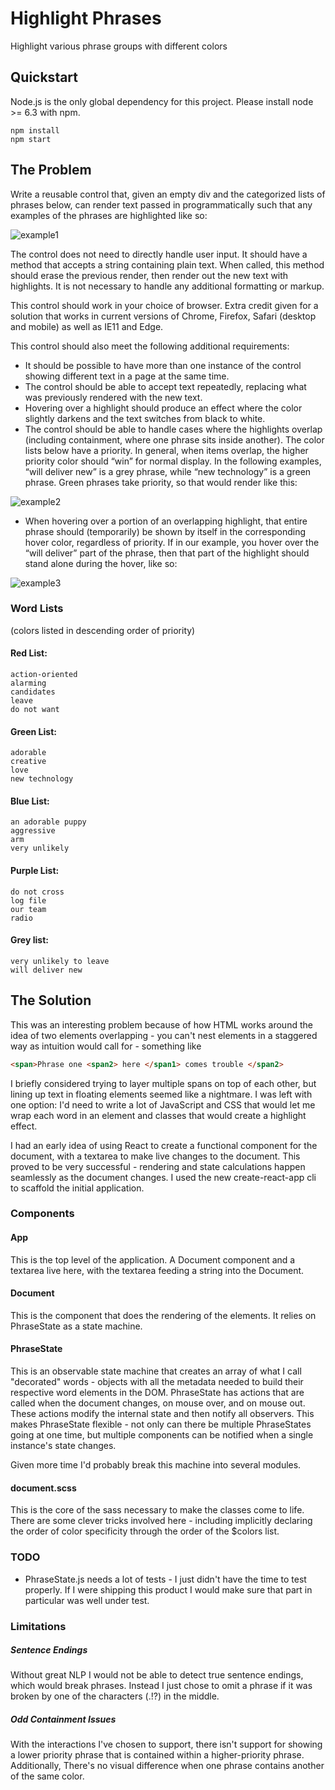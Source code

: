 # Highlight Phrases
Highlight various phrase groups with different colors

## Quickstart
Node.js is the only global dependency for this project. Please install node >= 6.3 with npm.

    npm install
    npm start

## The Problem
Write a reusable control that, given an empty div and the categorized lists of phrases below, can render text passed in programmatically such that any examples of the phrases are highlighted like so:

![example1](https://cloud.githubusercontent.com/assets/9463867/17086526/5a9b5e32-51a9-11e6-9d10-4e3bb140cb5c.png)

The control does not need to directly handle user input. It should have a method that accepts a string containing plain text. When called, this method should erase the previous render, then render out the new text with highlights. It is not necessary to handle any additional formatting or markup.

This control should work in your choice of browser. Extra credit given for a solution that works in current versions of Chrome, Firefox, Safari (desktop and mobile) as well as IE11 and Edge.

This control should also meet the following additional requirements:

- It should be possible to have more than one instance of the control showing different text in a page at the same time.
- The control should be able to accept text repeatedly, replacing what was previously rendered with the new text.
- Hovering over a highlight should produce an effect where the color slightly darkens and the text switches from black to white.
- The control should be able to handle cases where the highlights overlap (including containment, where one phrase sits inside another). The color lists below have a priority. In general, when items overlap, the higher priority color should “win” for normal display. In the following examples, “will deliver new” is a grey phrase, while “new technology” is a green phrase. Green phrases take priority, so that would render like this:

![example2](https://cloud.githubusercontent.com/assets/9463867/17086525/5a9b5216-51a9-11e6-9893-896c2358b55e.png)

- When hovering over a portion of an overlapping highlight, that entire phrase should (temporarily) be shown by itself in the corresponding hover color, regardless of priority. If in our example, you hover over the “will deliver” part of the phrase, then that part of the highlight should stand alone during the hover, like so:

![example3](https://cloud.githubusercontent.com/assets/9463867/17086527/5a9e37b0-51a9-11e6-9a12-24e21c4e9179.png)

### Word Lists
(colors listed in descending order of priority)

#### Red List:

    action-oriented
    alarming
    candidates
    leave
    do not want

#### Green List:

    adorable
    creative
    love
    new technology

#### Blue List:

    an adorable puppy
    aggressive
    arm
    very unlikely

#### Purple List:

    do not cross
    log file
    our team
    radio

#### Grey list:

    very unlikely to leave
    will deliver new

## The Solution
This was an interesting problem because of how HTML works around the idea of two elements overlapping - you can't nest elements in a staggered way as intuition would call for - something like

```html
<span>Phrase one <span2> here </span1> comes trouble </span2>
```

I briefly considered trying to layer multiple spans on top of each other, but lining up text in floating elements seemed like a nightmare. I was left with one option: I'd need to write a lot of JavaScript and CSS that would let me wrap each word in an element and classes that would create a highlight effect.

I had an early idea of using React to create a functional component for the document, with a textarea to make live changes to the document. This proved to be very successful - rendering and state calculations happen seamlessly as the document changes. I used the new create-react-app cli to scaffold the initial application.

### Components

#### App
This is the top level of the application. A Document component and a textarea live here, with the textarea feeding a string into the Document.

#### Document
This is the component that does the rendering of the elements. It relies on PhraseState as a state machine.

#### PhraseState
This is an observable state machine that creates an array of what I call "decorated" words - objects with all the metadata needed to build their respective word elements in the DOM. PhraseState has actions that are called when the document changes, on mouse over, and on mouse out. These actions modify the internal state and then notify all observers. This makes PhraseState flexible - not only can there be multiple PhraseStates going at one time, but multiple components can be notified when a single instance's state changes.

Given more time I'd probably break this machine into several modules.

#### document.scss
This is the core of the sass necessary to make the classes come to life. There are some clever tricks involved here - including implicitly declaring the order of color specificity through the order of the $colors list.


### TODO
- PhraseState.js needs a lot of tests - I just didn't have the time to test properly. If I were shipping this product I would make sure that part in particular was well under test.

### Limitations
##### Sentence Endings
Without great NLP I would not be able to detect true sentence endings, which would break phrases. Instead I just chose to omit a phrase if it was broken by one of the characters (.!?) in the middle.

##### Odd Containment Issues
With the interactions I've chosen to support, there isn't support for showing a lower priority phrase that is contained within a higher-priority phrase. Additionally, There's no visual difference when one phrase contains another of the same color.
